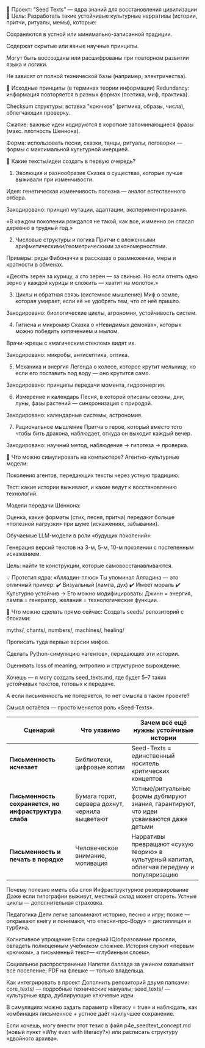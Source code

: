 🧠 Проект: “Seed Texts” — ядра знаний для восстановления цивилизации
📌 Цель:
Разработать такие устойчивые культурные нарративы (истории, притчи, ритуалы, мемы), которые:

Сохраняются в устной или минимально-записанной традиции.

Содержат скрытые или явные научные принципы.

Могут быть воссозданы или расшифрованы при повторном развитии языка и логики.

Не зависят от полной технической базы (например, электричества).

🔬 Исходные принципы (в терминах теории информации)
Redundancy: информация повторяется в разных формах (поэтика, миф, практика).

Checksum структуры: вставка "крючков" (ритмика, образы, числа), облегчающих проверку.

Сжатие: важные идеи кодируются в короткие запоминающиеся фразы (макс. плотность Шеннона).

Форма: использовать песни, сказки, танцы, ритуалы, поговорки — формы с максимальной культурной инерцией.

📖 Какие тексты/идеи создать в первую очередь?
1. Эволюция и разнообразие
Сказка о существах, которые лучше выживали при изменчивости.

Идея: генетическая изменчивость полезна — аналог естественного отбора.

Закодировано: принцип мутации, адаптации, экспериментирования.

«В каждом поколении рождался не такой, как все, и именно он спасал деревню в трудный год.»

2. Числовые структуры и логика
Притчи с вложенными арифметическими/геометрическими закономерностями.

Примеры: ряды Фибоначчи в рассказах о размножении, меры и кратности в обменах.

«Десять зерен за курицу, а сто зерен — за свинью. Но если отнять одно зерно у каждой курицы и сложить — хватит на молоток.»

3. Циклы и обратная связь (системное мышление)
Миф о земле, которая умирает, если её не удобрять тем, что от неё пришло.

Закодировано: биологические циклы, агрономия, устойчивость систем.

4. Гигиена и микромир
Сказка о «Невидимых демонах», которых можно победить кипячением и мылом.

Врачи-жрецы с «магическим стеклом» видят их.

Закодировано: микробы, антисептика, оптика.

5. Механика и энергия
Легенда о колесе, которое крутит мельницу, но если его поставить под воду — оно крутится само.

Закодировано: принципы передачи момента, гидроэнергия.

6. Измерение и календарь
Песня, в которой описаны сезоны, дни, луны, фазы растений — синхронизация с природой.

Закодировано: календарные системы, астрономия.

7. Рациональное мышление
Притча о герое, который вместо того чтобы бить дракона, наблюдает, откуда он выходит каждый вечер.

Закодировано: научный метод, наблюдение → гипотеза → проверка.

🧪 Что можно симулировать на компьютере?
Агентно-культурные модели:

Поколения агентов, передающих тексты через устную традицию.

Тест: какие истории выживают, и какие ведут к восстановлению технологий.

Модели передачи Шеннона:

Оценка, какие форматы (стих, песня, притча) передают больше «полезной нагрузки» при шуме (искажениях, забывании).

Обучаемые LLM-модели в роли «будущих поколений»:

Генерация версий текстов на 3-м, 5-м, 10-м поколении с постепенным искажением.

Цель: найти те конструкции, которые самовосстанавливаются.

💡 Прототип ядра: «Алладин-плюс»
Ты упоминал Алладина — это отличный пример:
✔️ Визуальный (лампа, дух)
✔️ Имеет мораль
✔️ Культурно устойчив
→ Его можно модифицировать: Джинн = энергия, лампа = генератор, желания = технологические функции.

🔧 Что можно сделать прямо сейчас:
Создать seeds/ репозиторий с блоками:

myths/, chants/, numbers/, machines/, healing/

Прописать туда первые версии мифов.

Сделать Python-симуляцию «агентов», передающих эти истории.

Оценивать loss of meaning, энтропию и структурное вырождение.

Хочешь — я могу создать seed_texts.md, где будет 5–7 таких устойчивых текстов, готовых к передаче.


А если письменность не потеряется, то нет смысла в таком проекте?

Смысл остаётся — просто меняется роль «Seed-Texts».

| Сценарий                                              | Что уязвимо                                     | Зачем всё ещё нужны устойчивые истории                                                      |
| ----------------------------------------------------- | ----------------------------------------------- | ------------------------------------------------------------------------------------------- |
| **Письменность исчезает**                             | Библиотеки, цифровые копии                      | Seed-Texts = единственный носитель критических концептов                                    |
| **Письменность сохраняется, но инфраструктура слаба** | Бумага горит, сервера дохнут, чернила выцветают | Устные/ритуальные формы дублируют знания, гарантируют, что идеи усваиваются даже детьми     |
| **Письменность и печать в порядке**                   | Человеческое внимание, мотивация                | Нарративы превращают «сухую теорию» в культурный капитал, облегчая передачу и популяризацию |

Почему полезно иметь оба слоя
Инфраструктурное резервирование
Даже если типографии выживут, местный склад может сгореть. Устные циклы — дополнительная страховка.

Педагогика
Дети легче запоминают историю, песню и игру; позже — открывают книгу и понимают, что «песня-про-Воду» = дистилляция и турбина.

Когнитивное упрощение
Если средний IQ/образование просели, овладеть полноценным учебником сложнее. История служит «первым крючком», а письменный текст— «глубинным слоем».

Социальное распространение
Напетая баллада за ужином охватывает всё поселение; PDF на флешке — только владельца.

Как интегрировать в проект
Дополнить репозиторий двумя папками:
core_texts/ — подробные технические мануалы;
seed_texts/ — культурные ядра, дублирующие ключевые идеи.

В симуляциях можно задать параметр «literacy = true» и наблюдать, как комбинация письменное + устное даёт наилучшее сохранение.

Если хочешь, могу внести этот тезис в файл p4e_seedtext_concept.md (новый пункт «Why even with literacy?») или расписать структуру «двойного архива».